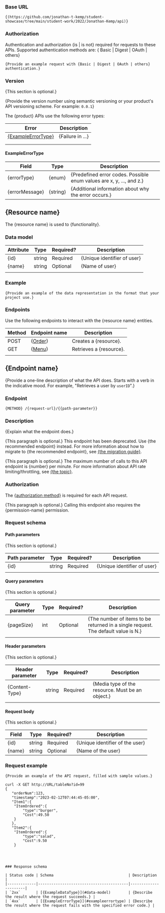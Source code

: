 ### Base URL

```
{(https://github.com/jonathan-t-kemp/student-showcase/tree/main/student-work/2022/Jonathan-Kemp/api)}
```

### Authorization

Authentication and authorization {is | is not} required for requests to these APIs. Supported authentication methods are:
{ Basic | Digest | OAuth | others}

```
{Provide an example request with {Basic | Digest | OAuth | others} authentication.}
```

### Version

{This section is optional.}

{Provide the version number using semantic versioning or your product's API versioning scheme. For example: `0.0.1`}


The {product} APIs use the following error types:

| Error                                   | Description      |
|-----------------------------------------|------------------|
| [{ExampleErrorType}](#exampleerrortype) | {Failure in ...} |
|                                         |                  |
|                                         |                  |

#### ExampleErrorType

| Field          | Type     | Description                                      |
|----------------|----------|--------------------------------------------------|
| {errorType}    | {enum}   | {Predefined error codes. Possible enum values are x, y, ..., and z.} |
| {errorMessage} | {string} | {Additional information about why the error occurs.} |


## {Resource name}

The {resource name} is used to {functionality}.

### Data model

| Attribute | Type   | Required? | Description                  |
|-----------|--------|-----------|------------------------------|
| {id}      | string | Required  | {Unique identifier of user}  |
| {name}    | string | Optional  | {Name of user}               |
|           |        |           |                              |

### Example

```
{Provide an example of the data representation in the format that your project use.}
```

### Endpoints

Use the following endpoints to interact with the {resource name} entities.

| Method | Endpoint name                            | Description             |
|--------|------------------------------------------|-------------------------|
| POST   | {[Order](https://github.com/jonathan-t-kemp/student-showcase/blob/main/student-work/2022/Jonathan-Kemp/api/POST.md)} | Creates a {resource}.   |
| GET    | {[Menu](https://github.com/jonathan-t-kemp/student-showcase/blob/main/student-work/2022/Jonathan-Kemp/api/GET.md)} | Retrieves a {resource}. |
|        |                                          |                         |


## {Endpoint name}

{Provide a one-line description of what the API does. Starts with a verb in the indicative mood. For example, "Retrieves a user by `userID`".}

### Endpoint

```
{METHOD} /{request-url}/{{path-parameter}}
```

### Description

{Explain what the endpoint does.}

{This paragraph is optional.} This endpoint has been deprecated. Use {the recommended endpoint} instead. For more information about how to migrate to {the recommended endpoint}, see [{the migration guide}](#link).

{This paragraph is optional.} The maximum number of calls to this API endpoint is {number} per minute. For more information about API rate limiting/throttling, see [{the topic}](#example).


### Authorization

The [{authorization method}](#authorization) is required for each API request.

{This paragraph is optional.} Calling this endpoint also requires the {permission-name} permission.


### Request schema

#### Path parameters

{This section is optional.}

| Path parameter | Type   | Required? | Description                  |
|----------------|--------|-----------|------------------------------|
| {id}           | string | Required  | {Unique identifier of user}  |
|                |        |           |                              |

#### Query parameters

{This section is optional.}

| Query parameter | Type | Required? | Description                             |
|-----------------|------|-----------|-----------------------------------------|
| {pageSize}      | int  | Optional  | {The number of items to be returned in a single request. The default value is N.} |
|                 |      |           |                                         |

#### Header parameters

{This section is optional.}

| Header parameter | Type   | Required? | Description                          |
|------------------|--------|-----------|--------------------------------------|
| {Content-Type}   | string | Required  | {Media type of the resource. Must be an object.} |
|                  |        |           |                                      |

#### Request body

{This section is optional.}

| Field  | Type   | Required? | Description                      |
|--------|--------|-----------|----------------------------------|
| {id}   | string | Required  | {Unique identifier of the user}  |
| {name} | string | Optional  | {Name of the user}               |

### Request example

```
{Provide an example of the API request, filled with sample values.}
```
```
curl -X GET http://URL/tableNo?id=99
{
   "orderNum":123,
   "timestamp":"2023-02-12T07:44:45-05:00",
   "Item1":{
  	"ItemOrdered":{
     	"type":"burger",
     	"Cost":49.50
  	}
   },
   "Item2":{
  	"ItemOrdered":{
     	"type":"salad",
     	"Cost":9.50
  	}




### Response schema

| Status code | Schema                                  | Description          |
|-------------|-----------------------------------------|----------------------|
| `2xx`       | [{ExampleDataType}](#data-model)        | {Describe the result where the request succeeds.} |
| `4xx`       | [{ExampleErrorType}](#exampleerrortype) | {Describe the result where the request fails with the specified error code.} |



